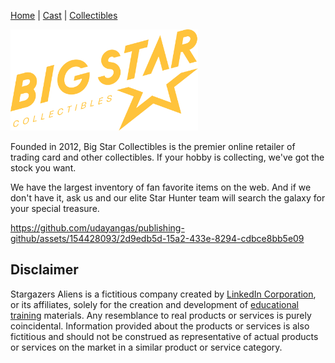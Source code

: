 [Home](README.md) | [Cast](Cast.md) | [Collectibles](Collectibles.md)


<img src="images/logo_bigstar.svg" alt="Big Stargazers" style="width:300px;">


Founded in 2012, Big Star Collectibles is the premier online retailer of trading card and other collectibles. If your hobby is collecting, we've got the stock you want.

We have the largest inventory of fan favorite items on the web. And if we don't have it, ask us and our elite Star Hunter team will search the galaxy for your special treasure.

https://github.com/udayangas/publishing-github/assets/154428093/2d9edb5d-15a2-433e-8294-cdbce8bb5e09

## Disclaimer

Stargazers Aliens is a fictitious company created by <a href="https://www.linkedin.com/">LinkedIn Corporation</a>, or its affiliates, solely for the creation and development of <a class="text-secondary" href="https://www.linkedin.com/learning/">educational training</a> materials. Any resemblance to real products or services is purely coincidental. Information provided about the products or services is also fictitious and should not be construed as representative of actual products or services on the market in a similar product or service category.
